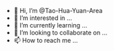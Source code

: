 - 👋 Hi, I’m @Tao-Hua-Yuan-Area
- 👀 I’m interested in ...
- 🌱 I’m currently learning ...
- 💞️ I’m looking to collaborate on ...
- 📫 How to reach me ...

<!---
Tao-Hua-Yuan-Area/Tao-Hua-Yuan-Area is a ✨ special ✨ repository because its `README.md` (this file) appears on your GitHub profile.
You can click the Preview link to take a look at your changes.
--->

